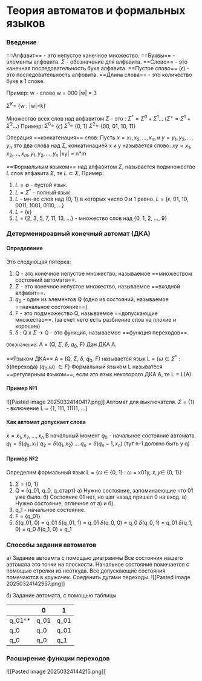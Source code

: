 # Теория автоматов и формальных языков
### Введение
==Алфавит== - это непустое канечное множество.
==Буквы== - элементы алфовита.
$\Sigma$ - обозначение для алфавита.
==Слово== - это канечная последовательность букв алфавита.
==Пустое слово== ($\epsilon$) - это последовательность алфовита.
==Длина слова== - это количество букв в 1 слове.

Пример:
	w - слово
	w = 000
	|w| = 3 

$\Sigma^K =$ {w : |w|=k} 

Множество всех слов над алфавитом $\Sigma$ - это :  $\Sigma^* = \Sigma^0 + \Sigma^1 ...$  ($\Sigma^+ = \Sigma^1 + \Sigma^2 ...$)
Пример:
	$\Sigma^0 =$ {$\epsilon$}
	$\Sigma^1 =$ {0, 1}
	$\Sigma^2 =$ {00, 01, 10, 11}

Операция ==конкатенация== слов:
Пусть $x = x_1,x_2,...,x_m$  и   $y = y_1,y_2,...,y_n$
это два слова над $\Sigma$, конкатинацией x и y называется слово:
$xy = x_1,x_2,...,x_m,y_1,y_2,...,y_n$
|xy| = n\*m

==Формальным языком== над алфавитом $\Sigma$, называется подмножество $L$ слов алфавита $\Sigma$, те $L \subset \Sigma,$ 
Пример:
1) $L = \emptyset$ - пустой язык.
2) $L = \Sigma^*$ - полный язык
3) $L$ - мн-во слов над {0, 1} в которых число 0 и 1 равно.
   $L$ = {$\epsilon$, 01, 10, 0011, 1001, 0110, ...}
4) $L$ = {$\epsilon$}
5) $L$ = {2, 3, 5, 7, 11, 13, ...} - множество слов над {0, 1, 2, ..., 9}


### Детерменироавный конечный автомат (ДКА)
#### Определение
Это следующая пятерка:
1) Q - это конечное непустое множество, называемое ==множеством состояний автомата==.
2) $\Sigma$ - это конечное непустое множество, называемое ==входной алфавит==.
3) $q_0$ - один из элементов Q (одно из состояний, называемое ==начальное состояние==).
4) F - это подмножество Q, называемое ==допускающие множество==. (за счет него есть разбиение слов на плохие и хорошие)
5) $\delta$ : Q x $\Sigma$ -> Q - это функция, называемое ==функция переходов==.

`Обозначение`:   A = (Q, $\Sigma$, $\delta$, $q_0$, F)
Дан ДКА А.

==Языком ДКА==  A = (Q, $\Sigma$, $\delta$, $q_0$, F) называется язык L = {$\omega \in \Sigma^*$ :  $\delta$(перехода) ($q_0$,$\omega$) $\in F$}
Формальный языком L называтеся ==регулярным языком==, если это язык некоторого ДКА А, те L = L(A).
#### Пример №1
 ![[Pasted image 20250324140417.png]]
 Автомат для выключателя.
 $\Sigma$ = {1} - включение
 L = {1, 111, 11111, ...}

#### Как автомат допускает слова
$x = x_1,x_2, ..., x_n$
В начальный момент $q_0$ - начальное состояние автомата.
$q_1 = \delta(q_0, x_1)$
$q_2 = \delta(q_1, x_2)$
...
$q_n = \delta(q_n-1, x_n)$ (тут n-1 должно быть у q)

#### Пример №2
Определим формальный язык L = {$\omega$ $\in$ {0, 1} : $\omega$ = x01y, $x, y\in$ {0, 1}}
1) $\Sigma$ = {0, 1}
2) Q = {q_01, q_0, q_старт}
   а) Нужно состояние, запоминаеющие что 01 уже было.
   б) Состояние 01 нет, но шаг назад пришел 0 на вход.
   в) Нужно состояние, отличное от а) и б).
3) q_1 - начальное состояние.
4) F = {q_01}
5) $\delta$(q_01, 0) = q_01
   $\delta$(q_01, 1) = q_01
   $\delta$(q_0, 0) = q_0
   $\delta$(q_0, 1) = q_01
   $\delta$(q_1, 0) = q_0
   $\delta$(q_1, 0) = q_1

### Способы задания автоматов
а) Задание автоамта с помощью диаграммы
	Все состояния нашего автомата это точки на плоскости.
	Начальное состояние помечается с помощью стрелки из неоткуда.
	Все допускающие состояния помечаются в кружочек.
	Соеденить дугами переходы.
![[Pasted image 20250324142957.png]]



б) Задание автомата, с помощью таблицы

|        | 0    | 1    |
| ------ | ---- | ---- |
| q_01^* | q_01 | q_01 |
| q_0    | q_0  | q_01 |
| q_0    | q_0  | q_1  |

### Расширение функции переходов
![[Pasted image 20250324144215.png]]


